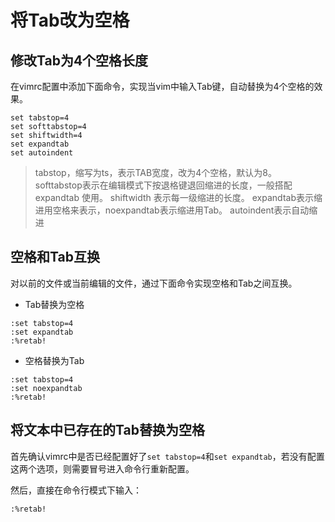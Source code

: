 # 将Tab改为空格

## 修改Tab为4个空格长度

在vimrc配置中添加下面命令，实现当vim中输入Tab键，自动替换为4个空格的效果。

```
set tabstop=4
set softtabstop=4
set shiftwidth=4
set expandtab
set autoindent
```

> tabstop，缩写为ts，表示TAB宽度，改为4个空格，默认为8。
> softtabstop表示在编辑模式下按退格键退回缩进的长度，一般搭配 expandtab 使用。
> shiftwidth 表示每一级缩进的长度。
> expandtab表示缩进用空格来表示，noexpandtab表示缩进用Tab。
> autoindent表示自动缩进

## 空格和Tab互换

对以前的文件或当前编辑的文件，通过下面命令实现空格和Tab之间互换。

- Tab替换为空格

```
:set tabstop=4
:set expandtab
:%retab!
```

- 空格替换为Tab

```
:set tabstop=4
:set noexpandtab
:%retab!
```

## 将文本中已存在的Tab替换为空格

首先确认vimrc中是否已经配置好了`set tabstop=4`和`set expandtab`，若没有配置这两个选项，则需要冒号进入命令行重新配置。

然后，直接在命令行模式下输入：
```
:%retab!
```